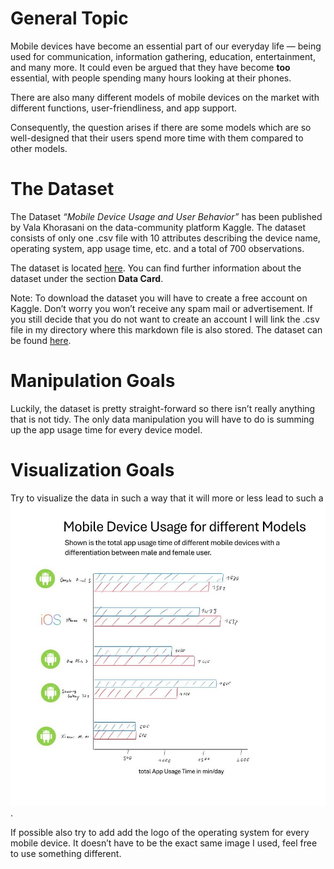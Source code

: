 # General Topic

Mobile devices have become an essential part of our everyday life —
being used for communication, information gathering, education,
entertainment, and many more. It could even be argued that they have
become **too** essential, with people spending many hours looking at
their phones.

There are also many different models of mobile devices on the market
with different functions, user-friendliness, and app support.

Consequently, the question arises if there are some models which are so
well-designed that their users spend more time with them compared to
other models.

# The Dataset

The Dataset *“Mobile Device Usage and User Behavior”* has been published
by Vala Khorasani on the data-community platform Kaggle. The dataset
consists of only one .csv file with 10 attributes describing the device
name, operating system, app usage time, etc. and a total of 700
observations.

The dataset is located
[here](https://www.kaggle.com/datasets/valakhorasani/mobile-device-usage-and-user-behavior-dataset).
You can find further information about the dataset under the section
**Data Card**.

Note: To download the dataset you will have to create a free account on
Kaggle. Don’t worry you won’t receive any spam mail or advertisement. If
you still decide that you do not want to create an account I will link
the .csv file in my directory where this markdown file is also stored.
The dataset can be found [here](kaggle_dataset.csv).

# Manipulation Goals

Luckily, the dataset is pretty straight-forward so there isn’t really
anything that is not tidy. The only data manipulation you will have to
do is summing up the app usage time for every device model.

# Visualization Goals

Try to visualize the data in such a way that it will more or less lead
to such a ![](graph_idea.jpg).

If possible also try to add add the logo of the operating system for
every mobile device. It doesn’t have to be the exact same image I used,
feel free to use something different.
